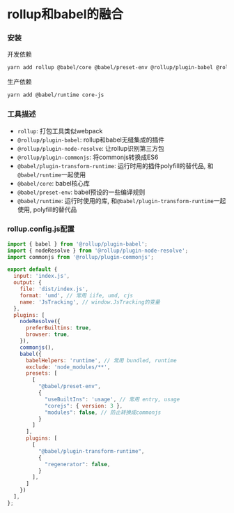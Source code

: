 # rollup和babel的融合
### 安装

开发依赖

```bash
yarn add rollup @babel/core @babel/preset-env @rollup/plugin-babel @rollup/plugin-node-resolve @rollup/plugin-commonjs @babel/plugin-transform-runtime -D
```

生产依赖

```bash
yarn add @babel/runtime core-js
```

### 工具描述

- `rollup`: 打包工具类似webpack
- `@rollup/plugin-babel`: rollup和babel无缝集成的插件
- `@rollup/plugin-node-resolve`: 让rollup识别第三方包
- `@rollup/plugin-commonjs`: 将commonjs转换成ES6
- `@babel/plugin-transform-runtime`: 运行时用的插件polyfill的替代品, 和`@babel/runtime`一起使用
- `@babel/core`: babel核心库
- `@babel/preset-env`: babel预设的一些编译规则
- `@babel/runtime`: 运行时使用的库, 和`@babel/plugin-transform-runtime`一起使用, polyfill的替代品

### rollup.config.js配置

```javascript
import { babel } from '@rollup/plugin-babel';
import { nodeResolve } from '@rollup/plugin-node-resolve';
import commonjs from '@rollup/plugin-commonjs';

export default {
  input: 'index.js',
  output: {
    file: 'dist/index.js',
    format: 'umd', // 常用 iife, umd, cjs
    name: 'JsTracking', // window.JsTracking的变量
  },
  plugins: [
    nodeResolve({
      preferBuiltins: true,
      browser: true,
    }),
    commonjs(),
    babel({
      babelHelpers: 'runtime', // 常用 bundled, runtime
      exclude: 'node_modules/**',
      presets: [
        [
          "@babel/preset-env",
          {
            "useBuiltIns": 'usage', // 常用 entry, usage
            "corejs": { version: 3 },
            "modules": false, // 防止转换成commonjs
          }
        ]
      ],
      plugins: [
        [
          "@babel/plugin-transform-runtime",
          {
            "regenerator": false,
          }
        ],
      ]
    })
  ],
};
```

